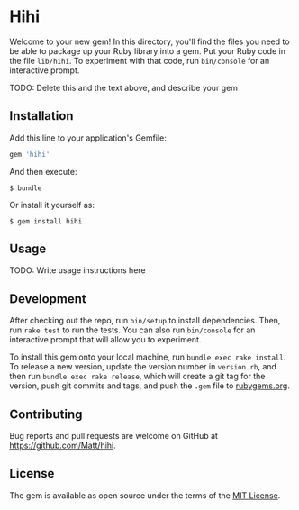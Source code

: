 # Hihi

Welcome to your new gem! In this directory, you'll find the files you need to be able to package up your Ruby library into a gem. Put your Ruby code in the file `lib/hihi`. To experiment with that code, run `bin/console` for an interactive prompt.

TODO: Delete this and the text above, and describe your gem

## Installation

Add this line to your application's Gemfile:

```ruby
gem 'hihi'
```

And then execute:

    $ bundle

Or install it yourself as:

    $ gem install hihi

## Usage

TODO: Write usage instructions here

## Development

After checking out the repo, run `bin/setup` to install dependencies. Then, run `rake test` to run the tests. You can also run `bin/console` for an interactive prompt that will allow you to experiment.

To install this gem onto your local machine, run `bundle exec rake install`. To release a new version, update the version number in `version.rb`, and then run `bundle exec rake release`, which will create a git tag for the version, push git commits and tags, and push the `.gem` file to [rubygems.org](https://rubygems.org).

## Contributing

Bug reports and pull requests are welcome on GitHub at https://github.com/Matt/hihi.


## License

The gem is available as open source under the terms of the [MIT License](http://opensource.org/licenses/MIT).

